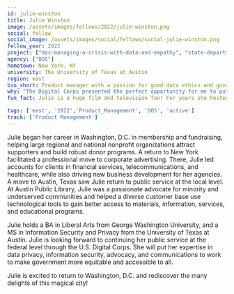 ```yaml
---
id: julie-winston
title: Julie Winston
image: /assets/images/fellows/2022/julie-winston.png
social: fellow
social_image: /assets/images/social/fellows/social-julie-winston.png
fellow_year: 2022
project: ["dos-managing-a-crisis-with-data-and-empathy", "state-department-leveraging-data-to-support-the-release-of-222-nicaraguan-political-prisoners"]
agency: ["DOS"]
hometown: New York, NY
university: The University of Texas at Austin
region: east
bio_short: Product manager with a passion for good data ethics and governance 
why: "The Digital Corps presented the perfect opportunity for me to put my education into practice, be a champion of good data ethics and governance, and make a meaningful contribution advocating for the public and my community. I hope my efforts will serve people well and help to build more trust in government."
fun_fact: Julie is a huge film and television fan! For years she hosted a Rob Reiner Film Festival, complete with screenings of the entire Rob Reiner directorial oeuvre, movie-related food, and an Oscars-like “Meathead Awards” ceremony. Mr. Reiner was invited, and while he did not attend, he graciously sent a personal note expressing his surprise and delight to be honored in this way, (and that he thought they were a little nuts to be doing this.)

tags: ['east', '2022','Product_Management', 'DOS', 'active']
track: ['Product Management']
---
```


Julie began her career in Washington, D.C. in membership and fundraising, helping large regional and national nonprofit organizations attract supporters and build robust donor programs. A return to New York facilitated a professional move to corporate advertising. There, Julie led accounts for clients in financial services, telecommunications, and healthcare, while also driving new business development for her agencies. A move to Austin, Texas saw Julie return to public service at the local level. At Austin Public Library, Julie was a passionate advocate for minority and underserved communities and helped a diverse customer base use technological tools to gain better access to materials, information, services, and educational programs.

Julie holds a BA in Liberal Arts from George Washington University, and a MS in Information Security and Privacy from the University of Texas at Austin. Julie is looking forward to continuing her public service at the federal level through the U.S. Digital Corps. She will put her expertise in data privacy, information security, advocacy, and communications to work to make government more equitable and accessible to all. 

Julie is excited to return to Washington, D.C. and rediscover the many delights of this magical city! 

